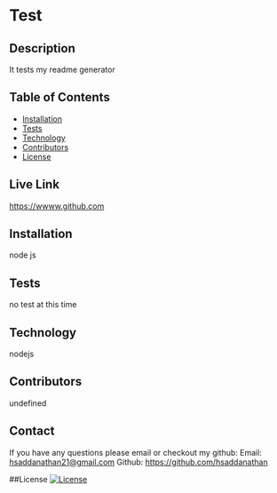 # Test
  
  


  ## Description
It tests my readme generator

  ## Table of Contents
  
  * [Installation](#Installation)
  * [Tests](#Tests)
  * [Technology](#Technology)
  * [Contributors](#Contributors)
  * [License](#License)
  
  ## Live Link
  https://wwww.github.com

  ## Installation
  node js
  
  ## Tests
  no test at this time
  
  ## Technology
  nodejs

  ## Contributors
  undefined
  
  ## Contact
  If you have any questions please email or checkout my github:
  Email: hsaddanathan21@gmail.com
  Github: https://github.com/hsaddanathan

  ##License
  [![License](https://img.shields.io/badge/License-Apache%202.0-blue.svg)](https://opensource.org/licenses/Apache-2.0)
